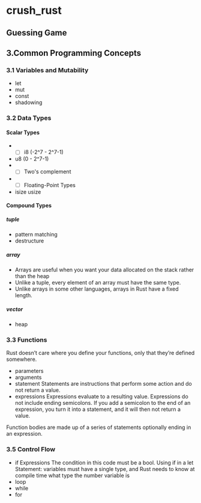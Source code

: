 # crush_rust

## Guessing Game

## 3.Common Programming Concepts
### 3.1 Variables and Mutability
- let
- mut
- const
- shadowing 

### 3.2 Data Types
#### Scalar Types
- - [ ] i8 (-2^7 - 2^7-1)
- u8 (0 - 2^7-1)
- - [ ] Two's complement
- - [ ] Floating-Point Types
- isize usize
#### Compound Types
##### tuple
- pattern matching 
- destructure
##### array
- Arrays are useful when you want your data allocated on the stack rather than the heap
- Unlike a tuple, every element of an array must have the same type. 
- Unlike arrays in some other languages, arrays in Rust have a fixed length.

##### vector
- heap

### 3.3 Functions

Rust doesn’t care where you define your functions, only that they’re defined somewhere.
- parameters
- arguments
- statement 
Statements are instructions that perform some action and do not return a value. 
- expressions 
Expressions evaluate to a resulting value.
Expressions do not include ending semicolons. If you add a semicolon to the end of an expression, you turn it into a statement, and it will then not return a value. 

Function bodies are made up of a series of statements optionally ending in an expression. 

### 3.5 Control Flow

- if Expressions
The condition in this code must be a bool.
Using if in a let Statement: variables must have a single type, and Rust needs to know at compile time what type the number variable is
- loop
- while
- for
